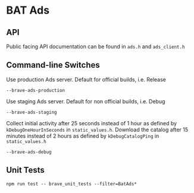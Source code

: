 # BAT Ads

## API

Public facing API documentation can be found in `ads.h` and `ads_client.h`

## Command-line Switches

Use production Ads server. Default for official builds, i.e. Release

```
--brave-ads-production
```

Use staging Ads server. Default for non official builds, i.e. Debug

```
--brave-ads-staging
```

Collect initial activity after 25 seconds instead of 1 hour as defined by
`kDebugOneHourInSeconds` in `static_values.h`. Download the catalog after 15
minutes instead of 2 hours as defined by `kDebugCatalogPing` in
`static_values.h`

```
--brave-ads-debug
```

## Unit Tests

```
npm run test -- brave_unit_tests --filter=BatAds*
```
